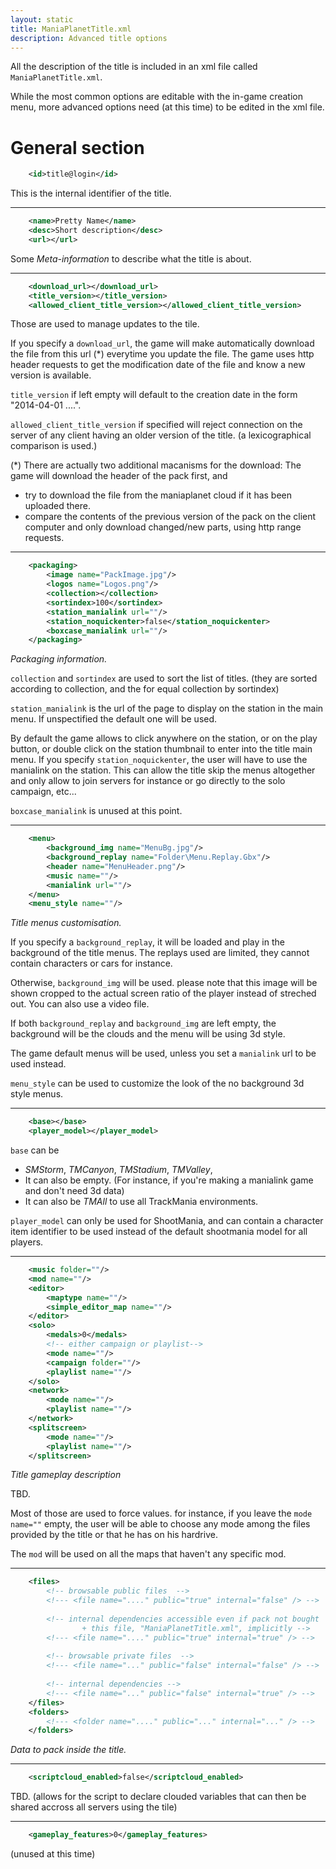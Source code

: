 ```yaml
---
layout: static
title: ManiaPlanetTitle.xml
description: Advanced title options
---
```


All the description of the title is included in an xml file called `ManiaPlanetTitle.xml`.

While the most common options are editable with the in-game creation menu, more advanced options need (at this time) to be edited in the xml file.


General section
========================

```xml
	<id>title@login</id>
```
This is the internal identifier of the title.


----
```xml
	<name>Pretty Name</name>
	<desc>Short description</desc>
	<url></url>
```
Some *Meta-information* to describe what the title is about.


----
```xml
	<download_url></download_url>
 	<title_version></title_version>
	<allowed_client_title_version></allowed_client_title_version>
```
Those are used to manage updates to the tile.

If you specify a `download_url`, the game will make automatically download the file from this url (*) everytime you update the file.
The game uses http header requests to get the modification date of the file and know a new version is available.

`title_version` if left empty will default to the creation date in the form "2014-04-01 ....".

`allowed_client_title_version` if specified will reject connection on the server of any client having an older version of the title.
(a lexicographical comparison is used.)


(*) There are actually two additional macanisms for the download:
The game will download the header of the pack first, and 
- try to download the file from the maniaplanet cloud if it has been uploaded there.
- compare the contents of the previous version of the pack on the client computer and only download changed/new parts, using http range requests.
 

---- 
```xml
	<packaging>
		<image name="PackImage.jpg"/>
		<logos name="Logos.png"/>
		<collection></collection>
		<sortindex>100</sortindex>
		<station_manialink url=""/>
		<station_noquickenter>false</station_noquickenter>
		<boxcase_manialink url=""/>
	</packaging>
```
*Packaging information.*

`collection` and `sortindex` are used to sort the list of titles. (they are sorted according to collection, and the for equal collection by sortindex)

`station_manialink` is the url of the page to display on the station in the main menu. If unspectified the default one will be used.

By default the game allows to click anywhere on the station, or on the play button, or double click on the station thumbnail to enter into the title main menu.
If you specify `station_noquickenter`, the user will have to use the manialink on the station. This can allow the title skip the menus altogether and only allow to join servers for instance or go directly to the solo campaign, etc...

`boxcase_manialink` is unused at this point.


----
```xml
	<menu>
		<background_img name="MenuBg.jpg"/>
		<background_replay name="Folder\Menu.Replay.Gbx"/>
		<header name="MenuHeader.png"/>
		<music name=""/>
		<manialink url=""/>
	</menu>
	<menu_style name=""/>
```
*Title menus customisation.*

If you specify a `background_replay`, it will be loaded and play in the background of the title menus. The replays used are limited, they cannot contain characters or cars for instance.

Otherwise, `background_img` will be used. please note that this image will be shown cropped to the actual screen ratio of the player instead of streched out. You can also use a video file.

If both `background_replay` and `background_img` are left empty, the background will be the clouds and the menu will be using 3d style.


The game default menus will be used, unless you set a `manialink` url to be used instead. 

`menu_style` can be used to customize the look of the no background 3d style menus.


----
```xml
	<base></base>
	<player_model></player_model>
```

`base` can be
- *SMStorm*, *TMCanyon*, *TMStadium*, *TMValley*, 
- It can also be empty. (For instance, if you're making a manialink game and don't need 3d data)
- It can also be *TMAll* to use all TrackMania environments.

`player_model` can only be used for ShootMania, and can contain a character item identifier to be used instead of the default shootmania model for all players.


----
```xml
	<music folder=""/>
	<mod name=""/>
	<editor>
		<maptype name=""/>
		<simple_editor_map name=""/>
	</editor>
	<solo>
		<medals>0</medals>
		<!-- either campaign or playlist-->
		<mode name=""/>
		<campaign folder=""/>
		<playlist name=""/>
	</solo>
	<network>
		<mode name=""/>
		<playlist name=""/>
	</network>
	<splitscreen>
		<mode name=""/>
		<playlist name=""/>
	</splitscreen>
```
*Title gameplay description*

TBD.

Most of those are used to force values. for instance, if you leave the `mode name=""` empty, the user will be able to choose any mode among the files provided by the title or that he has on his hardrive.

The `mod` will be used on all the maps that haven't any specific mod.


----
```xml
	<files>
		<!-- browsable public files  -->
		<!--- <file name="...." public="true" internal="false" /> -->
		
		<!-- internal dependencies accessible even if pack not bought  
				+ this file, "ManiaPlanetTitle.xml", implicitly -->
		<!--- <file name="...." public="true" internal="true" /> -->
	
		<!-- browsable private files  -->
		<!--- <file name="..." public="false" internal="false" /> -->
		
		<!-- internal dependencies -->
		<!--- <file name="..." public="false" internal="true" /> -->
	</files>
	<folders>
		<!--- <folder name="...." public="..." internal="..." /> -->
	</folders>	
```
*Data to pack inside the title.*


----
```xml
	<scriptcloud_enabled>false</scriptcloud_enabled>
```
TBD. (allows for the script to declare clouded variables that can then be shared accross all servers using the tile)


----
```xml
	<gameplay_features>0</gameplay_features>
```
(unused at this time)

